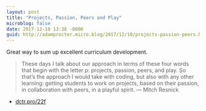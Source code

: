```yaml
---
layout: post
title: "Projects, Passion, Peers and Play"
microblog: false
date: 2017-12-10 13:38 -0000
guid: http://adamprocter.micro.blog/2017/12/10/projects-passion-peers.html
---
```

Great way to sum up excellent curriculum development. 

> These days I talk about our approach in terms of these four words that begin with the letter p: projects, passion, peers, and play. So that’s the approach I would take with coding, but also with any other learning: getting students to work on projects, based on their passion, in collaboration with peers, in a playful spirit. — Mitch Resnick

- [dctr.pro/22f](http://dctr.pro/22f)
